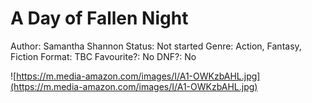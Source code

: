 # A Day of Fallen Night

Author: Samantha Shannon
Status: Not started
Genre: Action, Fantasy, Fiction
Format: TBC
Favourite?: No
DNF?: No

![https://m.media-amazon.com/images/I/A1-OWKzbAHL.jpg](https://m.media-amazon.com/images/I/A1-OWKzbAHL.jpg)